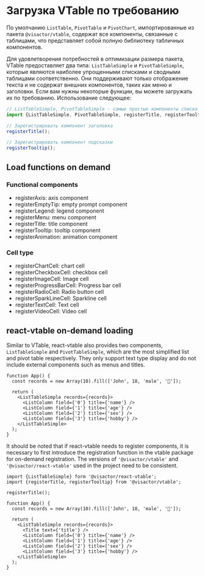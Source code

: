 # Загрузка VTable по требованию

По умолчанию `ListTable`, `PivotTable` и `PivotChart`, импортированные из пакета `@visactor/vtable`, содержат все компоненты, связанные с таблицами, что представляет собой полную библиотеку табличных компонентов.

Для удовлетворения потребностей в оптимизации размера пакета, VTable предоставляет два типа: `ListTableSimple` и `PivotTableSimple`, которые являются наиболее упрощенными списками и сводными таблицами соответственно. Они поддерживают только отображение текста и не содержат внешних компонентов, таких как меню и заголовки. Если вам нужны некоторые функции, вы можете загружать их по требованию. Использование следующее:

```js
// ListTableSimple, PivotTableSimple - самые простые компоненты списка и сводной таблицы, которые не включают типы ячеек и любые компоненты, кроме текста
import {ListTableSimple, PivotTableSimple, registerTitle, registerTooltip} from '@visactor/vtable';

// Зарегистрировать компонент заголовка
registerTitle();

// Зарегистрировать компонент подсказки
registerTooltip();
```

## Load functions on demand

### Functional components

* registerAxis: axis component
* registerEmptyTip: empty prompt component
* registerLegend: legend component
* registerMenu: menu component
* registerTitle: title component
* registerTooltip: tooltip component
* registerAnimation: animation component

### Cell type

* registerChartCell: chart cell
* registerCheckboxCell: checkbox cell
* registerImageCell: Image cell
* registerProgressBarCell: Progress bar cell
* registerRadioCell: Radio button cell
* registerSparkLineCell: Sparkline cell
* registerTextCell: Text cell
* registerVideoCell: Video cell

## react-vtable on-demand loading

Similar to VTable, react-vtable also provides two components, `ListTableSimple` and `PivotTableSimple`, which are the most simplified list and pivot table respectively. They only support text type display and do not include external components such as menus and titles.

```tsx
function App() {
  const records = new Array(10).fill(['John', 18, 'male', '🏀']);

  return (
    <ListTableSimple records={records}>
      <ListColumn field={'0'} title={'name'} />
      <ListColumn field={'1'} title={'age'} />
      <ListColumn field={'2'} title={'sex'} />
      <ListColumn field={'3'} title={'hobby'} />
    </ListTableSimple>
  );
}
```

It should be noted that if react-vtable needs to register components, it is necessary to first introduce the registration function in the vtable package for on-demand registration. The versions of `'@visactor/vtable'` and `'@visactor/react-vtable'` used in the project need to be consistent.

```tsx
import {ListTableSimple} form '@visactor/react-vtable';
import {registerTitle, registerTooltip} from '@visactor/vtable';

registerTitle();

function App() {
  const records = new Array(10).fill(['John', 18, 'male', '🏀']);

  return (
    <ListTableSimple records={records}>
      <Title text={'title'} />
      <ListColumn field={'0'} title={'name'} />
      <ListColumn field={'1'} title={'age'} />
      <ListColumn field={'2'} title={'sex'} />
      <ListColumn field={'3'} title={'hobby'} />
    </ListTableSimple>
  );
}
```
